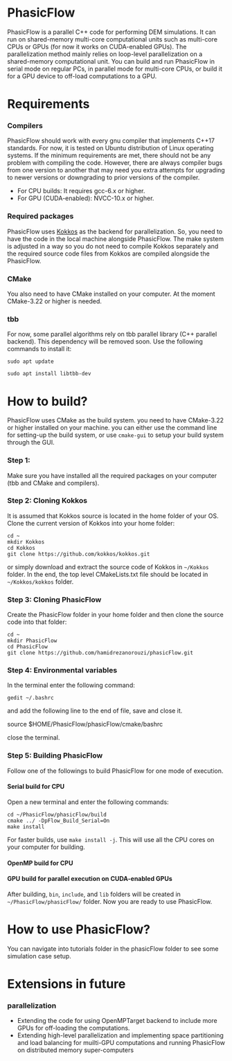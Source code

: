 # PhasicFlow
PhasicFlow is a parallel C++ code for performing DEM simulations. It can run on shared-memory multi-core computational units such as multi-core CPUs or GPUs (for now it works on CUDA-enabled GPUs). The parallelization method mainly relies on loop-level parallelization on a shared-memory computational unit. You can build and run PhasicFlow in serial mode on regular PCs, in parallel mode for multi-core CPUs, or build it for a GPU device to off-load computations to a GPU. 



# Requirements
### Compilers
PhasicFlow should work with every gnu compiler that implements C++17 standards. For now, it is tested on Ubuntu distribution of Linux operating systems. If the minimum requirements are met, there should not be any problem with compiling the code. However, there are always compiler bugs from one version to another that may need you extra attempts for upgrading to newer versions or downgrading to prior versions of the compiler.
* For CPU builds: It requires gcc-6.x or higher. 
* For GPU (CUDA-enabled): NVCC-10.x or higher.

### Required packages
PhasicFlow uses [Kokkos]( https://github.com/kokkos/kokkos) as the backend for parallelization. So, you need to  have the code in the local machine alongside PhasicFlow. The make system is adjusted in a way so you do not need to compile Kokkos separately and the required source code files from Kokkos are compiled alongside the PhasicFlow.

### CMake
You also need to have CMake installed on your computer. At the moment CMake-3.22 or higher is needed.

### tbb
For now, some parallel algorithms rely on tbb parallel library (C++ parallel backend). This dependency will be removed soon. Use the following commands to install it:

`sudo apt update`

`sudo apt install libtbb-dev`

# How to build? 
PhasicFlow uses CMake as the build system. you need to have CMake-3.22 or higher installed on your machine. you can either use the command line for setting-up the build system, or use `cmake-gui` to setup your build system through the GUI. 
### Step 1:
Make sure you have installed all the required packages on your computer (tbb and CMake and compilers). 
### Step 2: Cloning Kokkos
It is assumed that Kokkos source is located in the home folder of your OS. Clone the current version of Kokkos into your home folder:

```
cd ~
mkdir Kokkos
cd Kokkos
git clone https://github.com/kokkos/kokkos.git
```

or simply download and extract the source code of Kokkos in `~/Kokkos` folder. In the end, the top level CMakeLists.txt file should be located in `~/Kokkos/kokkos` folder. 

### Step 3: Cloning PhasicFlow
Create the PhasicFlow folder in your home folder and then clone the source code into that folder:

```
cd ~
mkdir PhasicFlow
cd PhasicFlow
git clone https://github.com/hamidrezanorouzi/phasicFlow.git
```
### Step 4: Environmental variables
In the terminal enter the following command:

`gedit ~/.bashrc`

and add the following line to the end of file, save and close it.

source $HOME/PhasicFlow/phasicFlow/cmake/bashrc

close the terminal. 

### Step 5: Building PhasicFlow
Follow one of the followings to build PhasicFlow for one mode of execution.
#### Serial build for CPU
Open a new terminal and enter the following commands:
```
cd ~/PhasicFlow/phasicFlow/build
cmake ../ -DpFlow_Build_Serial=On
make install
```
For faster builds, use `make install -j`. This will use all the CPU cores on your computer for building. 
#### OpenMP build for CPU
 
#### GPU build for parallel execution on CUDA-enabled GPUs



After building, `bin`, `include`, and `lib` folders will be created in `~/PhasicFlow/phasicFlow/` folder. Now you are ready to use PhasicFlow.
 
# How to use PhasicFlow?
You can navigate into tutorials folder in the phasicFlow folder to see some simulation case setup.

# Extensions in future
### parallelization 
* Extending the code for using OpenMPTarget backend to include more GPUs for off-loading the computations. 
* Extending high-level parallelization and implementing space partitioning and load balancing for muilti-GPU computations and running PhasicFlow on distributed memory super-computers 
 
